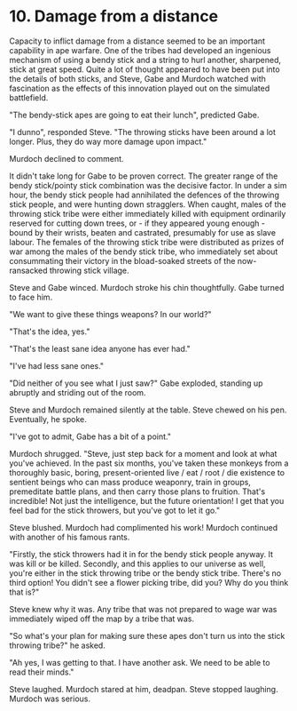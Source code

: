 # 10. Damage from a distance

Capacity to inflict damage from a distance seemed to be an important capability in ape warfare. One of the tribes had developed an ingenious mechanism of using a bendy stick and a string to hurl another, sharpened, stick at great speed. Quite a lot of thought appeared to have been put into the details of both sticks, and Steve, Gabe and Murdoch watched with fascination as the effects of this innovation played out on the simulated battlefield.

"The bendy-stick apes are going to eat their lunch", predicted Gabe.

"I dunno", responded Steve. "The throwing sticks have been around a lot longer. Plus, they do way more damage upon impact."

Murdoch declined to comment.

It didn't take long for Gabe to be proven correct. The greater range of the bendy stick/pointy stick combination was the decisive factor. In under a sim hour, the bendy stick people had annihilated the defences of the throwing stick people, and were hunting down stragglers. When caught, males of the throwing stick tribe were either immediately killed with equipment ordinarily reserved for cutting down trees, or - if they appeared young enough - bound by their wrists, beaten and castrated, presumably for use as slave labour. The females of the throwing stick tribe were distributed as prizes of war among the males of the bendy stick tribe, who immediately set about consummating their victory in the bload-soaked streets of the now-ransacked throwing stick village.

Steve and Gabe winced. Murdoch stroke his chin thoughtfully. Gabe turned to face him.

"We want to give these things weapons? In our world?"

"That's the idea, yes."

"That's the least sane idea anyone has ever had."

"I've had less sane ones."

"Did neither of you see what I just saw?" Gabe exploded, standing up abruptly and striding out of the room.

Steve and Murdoch remained silently at the table. Steve chewed on his pen. Eventually, he spoke.

"I've got to admit, Gabe has a bit of a point."

Murdoch shrugged. "Steve, just step back for a moment and look at what you've achieved. In the past six months, you've taken these monkeys from a thoroughly basic, boring, present-oriented live / eat / root / die existence to sentient beings who can mass produce weaponry, train in groups, premeditate battle plans, and then carry those plans to fruition. That's incredible! Not just the intelligence, but the future orientation! I get that you feel bad for the stick throwers, but you've got to let it go."

Steve blushed. Murdoch had complimented his work! Murdoch continued with another of his famous rants.

"Firstly, the stick throwers had it in for the bendy stick people anyway. It was kill or be killed. Secondly, and this applies to our universe as well, you're either in the stick throwing tribe or the bendy stick tribe. There's no third option! You didn't see a flower picking tribe, did you? Why do you think that is?"

Steve knew why it was. Any tribe that was not prepared to wage war was immediately wiped off the map by a tribe that was.

"So what's your plan for making sure these apes don't turn us into the stick throwing tribe?" he asked.

"Ah yes, I was getting to that. I have another ask. We need to be able to read their minds."

Steve laughed. Murdoch stared at him, deadpan. Steve stopped laughing. Murdoch was serious.
